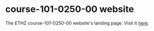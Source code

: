 # course-101-0250-00 website

The ETHZ course-101-0250-00 website's landing page. Visit it [here](https://eth-vaw-glaciology.github.io/course-101-0250-00/).
